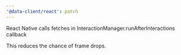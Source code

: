 ```yaml
---
'@data-client/react': patch
---
```


React Native calls fetches in InteractionManager.runAfterInteractions callback

This reduces the chance of frame drops.